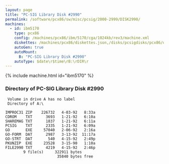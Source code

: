```yaml
---
layout: page
title: "PC-SIG Library Disk #2990"
permalink: /software/pcx86/sw/misc/pcsig/2000-2999/DISK2990/
machines:
  - id: ibm5170
    type: pcx86
    config: /machines/pcx86/ibm/5170/cga/1024kb/rev3/machine.xml
    diskettes: /machines/pcx86/diskettes.json,/disks/pcsigdisks/pcx86/diskettes.json
    autoGen: true
    autoMount:
      B: "PC-SIG Library Disk #2990"
    autoType: $date\r$time\rB:\rDIR\r
---
```


{% include machine.html id="ibm5170" %}

### Directory of PC-SIG Library Disk #2990

     Volume in drive A has no label
     Directory of A:\

    IMPROC31 ZIP    226732   4-03-92   8:33a
    CDROM    TXT      3693   1-21-92   6:10a
    SHAREMAG TXT      1837   1-21-92   6:11a
    PCSIG    TXT      2335   1-21-92   6:09a
    GO       EXE     57040   2-06-92   2:16a
    GO-FORM  DAT      2987   3-13-92  11:17a
    GO-STRT  DAT       540   4-15-92   2:49p
    PKUNZIP  EXE     23528   3-15-90   1:10a
    FILE2990 TXT      4219   4-15-92   2:46p
            9 file(s)     322911 bytes
                           35840 bytes free
